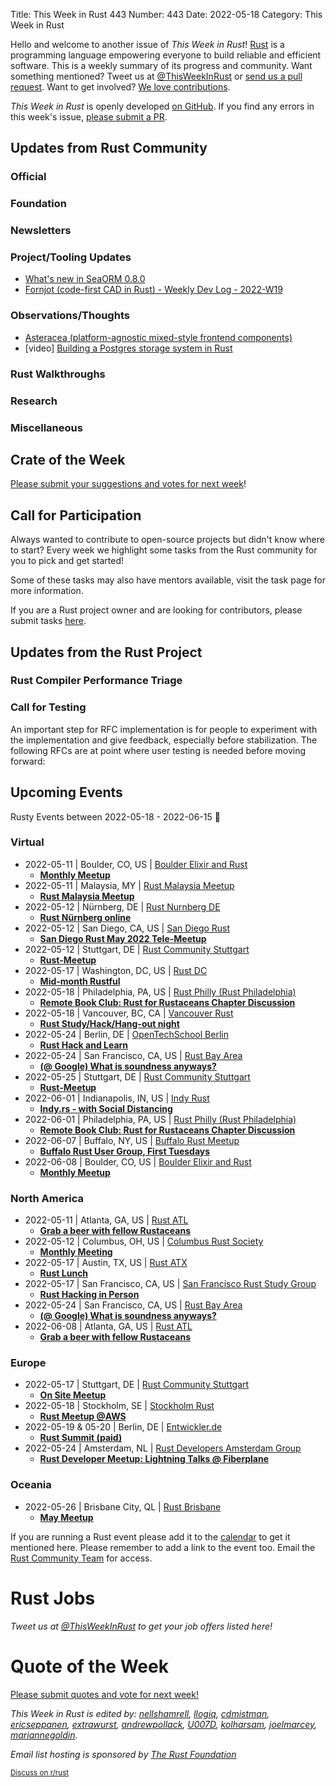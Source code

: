 Title: This Week in Rust 443
Number: 443
Date: 2022-05-18
Category: This Week in Rust

Hello and welcome to another issue of *This Week in Rust*!
[Rust](https://www.rust-lang.org/) is a programming language empowering everyone to build reliable and efficient software.
This is a weekly summary of its progress and community.
Want something mentioned? Tweet us at [@ThisWeekInRust](https://twitter.com/ThisWeekInRust) or [send us a pull request](https://github.com/rust-lang/this-week-in-rust).
Want to get involved? [We love contributions](https://github.com/rust-lang/rust/blob/master/CONTRIBUTING.md).

*This Week in Rust* is openly developed [on GitHub](https://github.com/rust-lang/this-week-in-rust).
If you find any errors in this week's issue, [please submit a PR](https://github.com/rust-lang/this-week-in-rust/pulls).

## Updates from Rust Community

<!--

Dear community contributors:
Please read README.md for guidance on submissions.
Each submitted link should be of the form:

* [Title of the Linked Page](https://example.com/my_article)

If you don't know which category to use, feel free to submit a PR anyway
and just ask the editors to select the category.

-->

### Official

### Foundation

### Newsletters

### Project/Tooling Updates

* [What's new in SeaORM 0.8.0](https://www.sea-ql.org/SeaORM/blog/2022-05-15-whats-new-in-0.8.0/)
* [Fornjot (code-first CAD in Rust) - Weekly Dev Log - 2022-W19](https://www.fornjot.app/blog/weekly-dev-log/2022-w19/)

### Observations/Thoughts

* [Asteracea (platform-agnostic mixed-style frontend components)](https://blog.schichler.dev/posts/Asteracea/)
* [video] [Building a Postgres storage system in Rust](https://www.youtube.com/watch?v=kAQeout-mh8)

### Rust Walkthroughs

### Research

### Miscellaneous

## Crate of the Week

<!-- COTW goes here -->

[Please submit your suggestions and votes for next week][submit_crate]!

[submit_crate]: https://users.rust-lang.org/t/crate-of-the-week/2704

## Call for Participation

Always wanted to contribute to open-source projects but didn't know where to start?
Every week we highlight some tasks from the Rust community for you to pick and get started!

Some of these tasks may also have mentors available, visit the task page for more information.

If you are a Rust project owner and are looking for contributors, please submit tasks [here][guidelines].

[guidelines]: https://users.rust-lang.org/t/twir-call-for-participation/4821

## Updates from the Rust Project

<!-- Rust updates go here -->

### Rust Compiler Performance Triage

<!-- Perf results go here -->

### Call for Testing

An important step for RFC implementation is for people to experiment with the
implementation and give feedback, especially before stabilization.  The following
RFCs are at point where user testing is needed before moving forward:

<!-- Pre-Stabilization RFCs go here -->

<!-- RFC and FCP sections go here -->

## Upcoming Events

Rusty Events between 2022-05-18 - 2022-06-15 🦀

### Virtual

* 2022-05-11 | Boulder, CO, US | [Boulder Elixir and Rust](https://www.meetup.com/boulder-elixir-rust/)
    * [**Monthly Meetup**](https://www.meetup.com/boulder-elixir-rust/events/zvxcsrydchbpb/)
* 2022-05-11 | Malaysia, MY | [Rust Malaysia Meetup](https://rust-malaysia.github.io/meetup/)
    * [**Rust Malaysia Meetup**](https://forms.gle/Xe61Zebj6tY53HR7A)
* 2022-05-12 | Nürnberg, DE | [Rust Nurnberg DE](https://www.meetup.com/rust-noris/)
    * [**Rust Nürnberg online**](https://www.meetup.com/rust-noris/events/tzjtssydchbqb/)
* 2022-05-12 | San Diego, CA, US | [San Diego Rust](https://www.meetup.com/San-Diego-Rust/)
    * [**San Diego Rust May 2022 Tele-Meetup**](https://www.meetup.com/San-Diego-Rust/events/285767149/)
* 2022-05-12 | Stuttgart, DE | [Rust Community Stuttgart](https://www.meetup.com/Rust-Community-Stuttgart/)
    * [**Rust-Meetup**](https://www.meetup.com/Rust-Community-Stuttgart/events/swgrssydchbqb/)
* 2022-05-17 | Washington, DC, US | [Rust DC](https://www.meetup.com/RustDC/)
    * [**Mid-month Rustful**](https://www.meetup.com/RustDC/events/vdhxgsydchbwb/)
* 2022-05-18 | Philadelphia, PA, US | [Rust Philly (Rust Philadelphia)](https://www.meetup.com/RustPhilly/)
    * [**Remote Book Club: Rust for Rustaceans Chapter Discussion**](https://www.meetup.com/RustPhilly/events/qkbktsydchbxb/)
* 2022-05-18 | Vancouver, BC, CA | [Vancouver Rust](https://www.meetup.com/Vancouver-Rust/)
    * [**Rust Study/Hack/Hang-out night**](https://www.meetup.com/Vancouver-Rust/events/nwcmpsydchbxb/)
* 2022-05-24 | Berlin, DE | [OpenTechSchool Berlin](https://www.meetup.com/opentechschool-berlin/)
    * [**Rust Hack and Learn**](https://www.meetup.com/opentechschool-berlin/events/284399980/)
* 2022-05-24 | San Francisco, CA, US | [Rust Bay Area](https://www.meetup.com/Rust-Bay-Area/)
    * [**(@ Google) What is soundness anyways?**](https://www.meetup.com/Rust-Bay-Area/events/285563981/)
* 2022-05-25 | Stuttgart, DE | [Rust Community Stuttgart](https://www.meetup.com/Rust-Community-Stuttgart/)
    * [**Rust-Meetup**](https://www.meetup.com/Rust-Community-Stuttgart/events/qwgrssydchbhc/)
* 2022-06-01 | Indianapolis, IN, US | [Indy Rust](https://www.meetup.com/indyrs/)
    * [**Indy.rs - with Social Distancing**](https://www.meetup.com/indyrs/events/qwtdjsydcjbcb/)
* 2022-06-01 | Philadelphia, PA, US | [Rust Philly (Rust Philadelphia)](https://www.meetup.com/RustPhilly/)
    * [**Remote Book Club: Rust for Rustaceans Chapter Discussion**](https://www.meetup.com/RustPhilly/events/qkbktsydcjbcb/)
* 2022-06-07 | Buffalo, NY, US | [Buffalo Rust Meetup](https://www.meetup.com/Buffalo-Rust-Meetup/)
    * [**Buffalo Rust User Group, First Tuesdays**](https://www.meetup.com/Buffalo-Rust-Meetup/events/xgmfssydcjbkb/)
* 2022-06-08 | Boulder, CO, US | [Boulder Elixir and Rust](https://www.meetup.com/boulder-elixir-rust/)
    * [**Monthly Meetup**](https://www.meetup.com/boulder-elixir-rust/events/zvxcsrydcjblb/)

### North America

* 2022-05-11 | Atlanta, GA, US | [Rust ATL](https://www.meetup.com/Rust-ATL/)
    * [**Grab a beer with fellow Rustaceans**](https://www.meetup.com/Rust-ATL/events/pczdssydchbpb/)
* 2022-05-12 | Columbus, OH, US | [Columbus Rust Society](https://www.meetup.com/columbus-rs/)
    * [**Monthly Meeting**](https://www.meetup.com/columbus-rs/events/dpkhgrydchbqb/)
* 2022-05-17 | Austin, TX, US | [Rust ATX](https://www.meetup.com/rust-atx/)
    * [**Rust Lunch**](https://www.meetup.com/rust-atx/events/285680468/)
* 2022-05-17 | San Francisco, CA, US | [San Francisco Rust Study Group](https://www.meetup.com/san-francisco-rust-study-group/)
    * [**Rust Hacking in Person**](https://www.meetup.com/san-francisco-rust-study-group/events/wjkjssydchbwb/)
* 2022-05-24 | San Francisco, CA, US | [Rust Bay Area](https://www.meetup.com/Rust-Bay-Area/)
    * [**(@ Google) What is soundness anyways?**](https://www.meetup.com/Rust-Bay-Area/events/285563981/)
* 2022-06-08 | Atlanta, GA, US | [Rust ATL](https://www.meetup.com/Rust-ATL/)
    * [**Grab a beer with fellow Rustaceans**](https://www.meetup.com/Rust-ATL/events/pczdssydcjblb/)

### Europe

* 2022-05-17 | Stuttgart, DE | [Rust Community Stuttgart](https://www.meetup.com/Rust-Community-Stuttgart/)
    * [**On Site Meetup**](https://www.meetup.com/Rust-Community-Stuttgart/events/285820373/)
* 2022-05-18 | Stockholm, SE | [Stockholm Rust](https://www.meetup.com/Stockholm-Rust/)
    * [**Rust Meetup @AWS**](https://www.meetup.com/Stockholm-Rust/events/285701456/)
* 2022-05-19 & 05-20 | Berlin, DE | [Entwickler.de](https://entwickler.de/)
    * [**Rust Summit (paid)**](https://entwickler.de/rust-summit)
* 2022-05-24 | Amsterdam, NL | [Rust Developers Amsterdam Group](https://www.meetup.com/rust-amsterdam-group/)
    * [**Rust Developer Meetup: Lightning Talks @ Fiberplane**](https://www.meetup.com/rust-amsterdam-group/events/285291653/)

### Oceania

* 2022-05-26 | Brisbane City, QL | [Rust Brisbane](https://www.meetup.com/Rust-Brisbane/)
    * [**May Meetup**](https://www.meetup.com/Rust-Brisbane/events/285665676/)

If you are running a Rust event please add it to the [calendar] to get
it mentioned here. Please remember to add a link to the event too.
Email the [Rust Community Team][community] for access.

[calendar]: https://www.google.com/calendar/embed?src=apd9vmbc22egenmtu5l6c5jbfc%40group.calendar.google.com
[community]: mailto:community-team@rust-lang.org

# Rust Jobs

<!--

New jobs can be posted here.

They should be of the form:

**Company Name**

* [Job Title (Location)](https://example.com/my-job-link)

-->

*Tweet us at [@ThisWeekInRust](https://twitter.com/ThisWeekInRust) to get your job offers listed here!*

# Quote of the Week

<!-- QOTW goes here -->

[Please submit quotes and vote for next week!](https://users.rust-lang.org/t/twir-quote-of-the-week/328)

*This Week in Rust is edited by: [nellshamrell](https://github.com/nellshamrell), [llogiq](https://github.com/llogiq), [cdmistman](https://github.com/cdmistman), [ericseppanen](https://github.com/ericseppanen), [extrawurst](https://github.com/extrawurst), [andrewpollack](https://github.com/andrewpollack), [U007D](https://github.com/U007D), [kolharsam](https://github.com/kolharsam), [joelmarcey](https://github.com/joelmarcey), [mariannegoldin](https://github.com/mariannegoldin).*

*Email list hosting is sponsored by [The Rust Foundation](https://foundation.rust-lang.org/)*

<small>[Discuss on r/rust](REDDIT_LINK_HERE)</small>
